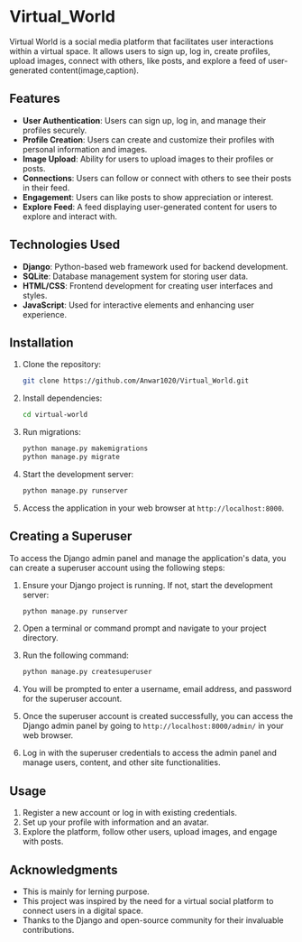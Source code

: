 # Virtual_World


Virtual World is a social media platform that facilitates user interactions within a virtual space. It allows users to sign up, log in, create profiles, upload images, connect with others, like posts, and explore a feed of user-generated content(image,caption).

## Features

- **User Authentication**: Users can sign up, log in, and manage their profiles securely.
- **Profile Creation**: Users can create and customize their profiles with personal information and images.
- **Image Upload**: Ability for users to upload images to their profiles or posts.
- **Connections**: Users can follow or connect with others to see their posts in their feed.
- **Engagement**: Users can like posts to show appreciation or interest.
- **Explore Feed**: A feed displaying user-generated content for users to explore and interact with.

## Technologies Used

- **Django**: Python-based web framework used for backend development.
- **SQLite**: Database management system for storing user data.
- **HTML/CSS**: Frontend development for creating user interfaces and styles.
- **JavaScript**: Used for interactive elements and enhancing user experience.

## Installation

1. Clone the repository:

    ```bash
    git clone https://github.com/Anwar1020/Virtual_World.git
    ```

2. Install dependencies:

    ```bash
    cd virtual-world
    ```

3. Run migrations:

    ```bash
    python manage.py makemigrations
    python manage.py migrate
    ```

4. Start the development server:

    ```bash
    python manage.py runserver
    ```

5. Access the application in your web browser at `http://localhost:8000`.


## Creating a Superuser

To access the Django admin panel and manage the application's data, you can create a superuser account using the following steps:

1. Ensure your Django project is running. If not, start the development server:

    ```bash
    python manage.py runserver
    ```

2. Open a terminal or command prompt and navigate to your project directory.

3. Run the following command:

    ```bash
    python manage.py createsuperuser
    ```

4. You will be prompted to enter a username, email address, and password for the superuser account.

5. Once the superuser account is created successfully, you can access the Django admin panel by going to `http://localhost:8000/admin/` in your web browser.

6. Log in with the superuser credentials to access the admin panel and manage users, content, and other site functionalities.



## Usage

1. Register a new account or log in with existing credentials.
2. Set up your profile with information and an avatar.
3. Explore the platform, follow other users, upload images, and engage with posts.




## Acknowledgments
- This is mainly for lerning purpose.
- This project was inspired by the need for a virtual social platform to connect users in a digital space.
- Thanks to the Django and open-source community for their invaluable contributions.

